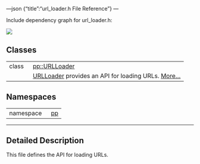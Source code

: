 —json {“title”:“url\_loader.h File Reference”} —

Include dependency graph for url\_loader.h:

![](/docs/native-client/pepper_beta/cpp/url__loader_8h__incl.png)

Classes
-------

<table><tbody><tr class="odd"><td style="text-align: right;">class  </td><td><a href="/docs/native-client/pepper_beta/cpp/classpp_1_1_u_r_l_loader/" class="el">pp::URLLoader</a></td></tr><tr class="even"><td style="text-align: right;"> </td><td><a href="/docs/native-client/pepper_beta/cpp/classpp_1_1_u_r_l_loader/" class="el" title="URLLoader provides an API for loading URLs.">URLLoader</a> provides an API for loading URLs. <a href="/docs/native-client/pepper_beta/cpp/classpp_1_1_u_r_l_loader#details">More…</a><br />
</td></tr></tbody></table>

Namespaces
----------

<table><tbody><tr class="odd"><td style="text-align: right;">namespace  </td><td><a href="/docs/native-client/pepper_beta/cpp/namespacepp/" class="el">pp</a></td></tr></tbody></table>

------------------------------------------------------------------------

<span id="details" class="anchor" style="margin: 0;"></span>

Detailed Description
--------------------

This file defines the API for loading URLs.
